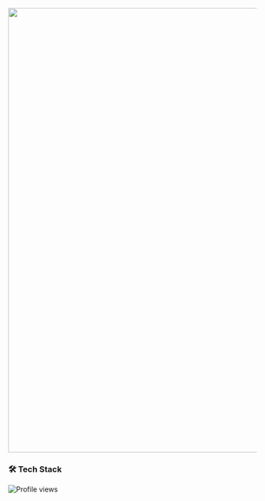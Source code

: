 <p align="center">
  <img width="900" src="https://github.com/Ivanovic346/Ivanovic346/blob/main/1616094691_14340_hd-_online-video-cutter.com_-_1_.gif">
</p>

### 🛠  Tech Stack

![Profile views](https://img.shields.io/static/v1?style=for-the-badge&label=&message=Html%2BCSS3&2BSASS%2BC#&color=0d1117)
